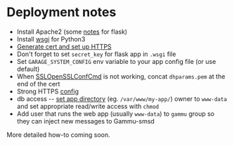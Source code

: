 # Deployment notes

* Install Apache2 (some [notes](http://flask.pocoo.org/docs/0.12/deploying/mod_wsgi/) for flask)
* Install [wsgi](https://stackoverflow.com/questions/19344252/how-to-install-configure-mod-wsgi-for-py) for Python3
* [Generate cert and set up HTTPS](https://www.digitalocean.com/community/tutorials/how-to-create-a-self-signed-ssl-certificate-for-apache-in-ubuntu-16-04)
* Don't forget to set `secret_key` for flask app in `.wsgi` file
* Set `GARAGE_SYSTEM_CONFIG` env variable to your app config file (or use default)
* When [SSLOpenSSLConfCmd](https://serverfault.com/questions/698093/invalid-command-sslopensslconfcmd-perhaps-misspelled-or-defined-by-a-module-n) is not working, concat `dhparams.pem` at the end of the cert
* Strong HTTPS [config](https://raymii.org/s/tutorials/Strong_SSL_Security_On_Apache2.html)
* db access -- [set app directory](https://stackoverflow.com/questions/27753308/how-to-set-permissions-for-apache2-to-let-user-create-or-edit-files-in-var-www) (eg. `/var/www/my-app/`) owner to `www-data` and set appropriate read/write access with `chmod`
* Add user that runs the web app (usually `www-data`) to `gammu` group so they can inject new messages to Gammu-smsd

More detailed how-to coming soon.
